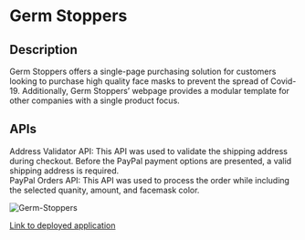 # Germ Stoppers

## Description

Germ Stoppers offers a single-page purchasing solution for customers looking to purchase high quality face masks to prevent the spread of Covid-19. Additionally, Germ Stoppers’ webpage provides a modular template for other companies with a single product focus.

## APIs

Address Validator API: This API was used to validate the shipping address during checkout. Before the PayPal payment options are presented, a valid shipping address is required. <br />
PayPal Orders API: This API was used to process the order while including the selected quanity, amount, and facemask color.

![Germ-Stoppers](https://user-images.githubusercontent.com/68674610/93415178-c76eec00-f857-11ea-9c33-00ad2f2409a7.png)

[Link to deployed application](https://vutanguofa.github.io/group4_project1/)